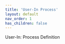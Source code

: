 ```yaml
---
title: 'User-In Process'
layout: default
nav_order: 1
has_children: false
---
```


User-In: Process Definition